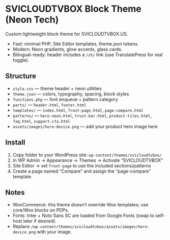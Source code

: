 # SVICLOUDTVBOX Block Theme (Neon Tech)

Custom lightweight block theme for SVICLOUDTVBOX.US.

- Fast: minimal PHP, Site Editor templates, theme.json tokens.
- Modern: Neon gradients, glow accents, glass cards.
- Bilingual-ready: header includes a `/zh/` link (use TranslatePress for real toggle).

## Structure

- `style.css` — theme header + neon utilities
- `theme.json` — colors, typography, spacing, block styles
- `functions.php` — font enqueue + pattern category
- `parts/` — `header.html`, `footer.html`
- `templates/` — `index.html`, `front-page.html`, `page-compare.html`
- `patterns/` — `hero-neon.html`, `trust-bar.html`, `product-tiles.html`, `faq.html`, `support-cta.html`
- `assets/images/hero-device.png` — add your product hero image here

## Install

1) Copy folder to your WordPress site: `wp-content/themes/svicloudtvbox/`  
2) In WP Admin → Appearance → Themes → Activate “SVICLOUDTVBOX”  
3) Site Editor → set `front-page` to use the included sections/patterns  
4) Create a page named “Compare” and assign the “page-compare” template

## Notes

- WooCommerce: this theme doesn’t override Woo templates; use core/Woo blocks on PDPs.  
- Fonts: Inter + Noto Sans SC are loaded from Google Fonts (swap to self-host later if desired).  
- Replace `/wp-content/themes/svicloudtvbox/assets/images/hero-device.png` with your image.

